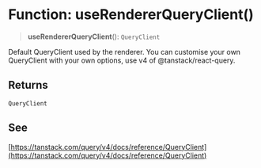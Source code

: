 # Function: useRendererQueryClient()

> **useRendererQueryClient**(): `QueryClient`

Default QueryClient used by the renderer.
You can customise your own QueryClient with your own options, use v4 of @tanstack/react-query.

## Returns

`QueryClient`

## See

[https://tanstack.com/query/v4/docs/reference/QueryClient](https://tanstack.com/query/v4/docs/reference/QueryClient)
